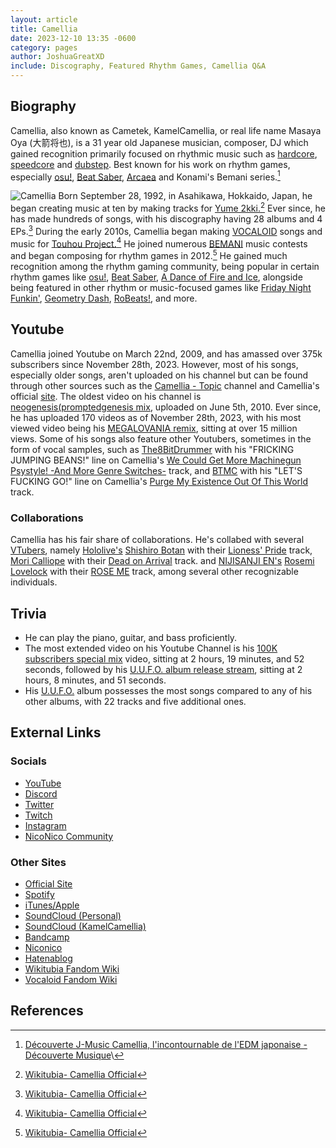 ```yaml
---
layout: article
title: Camellia
date: 2023-12-10 13:35 -0600
category: pages
author: JoshuaGreatXD
include: Discography, Featured Rhythm Games, Camellia Q&A
---
```

## Biography

Camellia, also known as Cametek, KamelCamellia, or real life name Masaya Oya (大箭将也), is a 31 year old Japanese musician, composer, DJ which gained recognition primarily focused on rhythmic music such as [hardcore](https://en.wikipedia.org/wiki/Hardcore_(electronic_dance_music_genre)), [speedcore](https://en.wikipedia.org/wiki/Speedcore) and [dubstep](https://en.wikipedia.org/wiki/Dubstep). Best known for his work on rhythm games, especially [osu!](https://osu.ppy.sh/home), [Beat Saber](https://beatsaber.com/), [Arcaea](https://arcaea.lowiro.com) and Konami's Bemani series.[^1]

![Camellia](/assets/images/articleImages/camellia/camellia.png)
Born September 28, 1992, in Asahikawa, Hokkaido, Japan, he began creating music at ten by making tracks for [Yume 2kki.](https://yume.wiki/2kki/Yume_2kki_Wiki)[^2] Ever since, he has made hundreds of songs, with his discography having 28 albums and 4 EPs.[^3] During the early 2010s, Camellia began making [VOCALOID](https://en.wikipedia.org/wiki/Vocaloid) songs and music for [Touhou Project.](https://en.wikipedia.org/wiki/Touhou_Project)[^4] He joined numerous [BEMANI](https://en.wikipedia.org/wiki/Bemani) music contests and began composing for rhythm games in 2012.[^5] He gained much recognition among the rhythm gaming community, being popular in certain rhythm games like [osu!](https://osu.ppy.sh/home), [Beat Saber](https://beatsaber.com/), [A Dance of Fire and Ice](https://store.steampowered.com/app/977950/A_Dance_of_Fire_and_Ice), alongside being featured in other rhythm or music-focused games like [Friday Night Funkin'](https://friday-nightfunkin.io/), [Geometry Dash](https://store.steampowered.com/app/322170/Geometry_Dash), [RoBeats!](https://robeats.fandom.com/wiki/Robeats_Wiki), and more.

## Youtube

Camellia joined Youtube on March 22nd, 2009, and has amassed over 375k subscribers since November 28th, 2023. However, most of his songs, especially older songs, aren't uploaded on his channel but can be found through other sources such as the [Camellia - Topic](https://www.youtube.com/channel/UCRjVmUQ3CW1kH6vP1VGskWA) channel and Camellia's official [site](https://cametek.jp/release.html). The oldest video on his channel is [neogenesis(promptedgenesis mix](https://youtu.be/qnn3sxoL8OM?si=K9SgdHaZ5C3VvOI3), uploaded on June 5th, 2010. Ever since, he has uploaded 170 videos as of November 28th, 2023, with his most viewed video being his [MEGALOVANIA remix](https://youtu.be/9X7I3bW49S8?si=dd1QnVgArdXBQmqW), sitting at over 15 million views. Some of his songs also feature other Youtubers, sometimes in the form of vocal samples, such as [The8BitDrummer](https://www.youtube.com/@The8BitDrummer) with his "FRICKING JUMPING BEANS!" line on Camellia's [We Could Get More Machinegun Psystyle! -And More Genre Switches-](https://youtu.be/Rp8uQzSXXRc?si=RBVso_r6Fl34LHg7) track, and [BTMC](https://www.youtube.com/@BTMCLive) with his "LET'S FUCKING GO!" line on Camellia's [Purge My Existence Out Of This World](https://youtu.be/LZDjTSLdZeo?si=pLjHto2Wxn0pLxC8) track.

### Collaborations

Camellia has his fair share of collaborations. He's collabed with several [VTubers](https://en.wikipedia.org/wiki/VTuber), namely [Hololive's](https://hololivepro.com/en/) [Shishiro Botan](https://www.youtube.com/@ShishiroBotan) with their [Lioness' Pride](https://youtu.be/npVP58NvdQ8?si=hio1yOv7D5FLl8HU) track, [Mori Calliope](http://www.youtube.com/@MoriCalliope) with their [Dead on Arrival](https://youtu.be/SwOat0JYPAY?si=beILURnIUcQvvOSF) track. and [NIJISANJI EN's](https://www.nijisanji.jp/en/talents) [Rosemi Lovelock](https://www.youtube.com/@Rosemi_Lovelock) with their [ROSE ME](https://youtu.be/f91RW3Mk8Dk?si=QPXVdIy_6q0dJreP) track, among several other recognizable individuals.

## Trivia

* He can play the piano, guitar, and bass proficiently.
* The most extended video on his Youtube Channel is his [100K subscribers special mix](https://youtu.be/RhrJ9-mir64?si=pOwFieqLnF1aWcxX) video, sitting at 2 hours, 19 minutes, and 52 seconds, followed by his [U.U.F.O. album release stream](https://youtu.be/uAIlcHPn5Qc?si=8S5RwiDbQ1ijcDY2), sitting at 2 hours, 8 minutes, and 51 seconds.
* His [U.U.F.O.](https://camellia.fandom.com/wiki/U.U.F.O.) album possesses the most songs compared to any of his other albums, with 22 tracks and five additional ones.

## External Links

### Socials

* [YouTube](https://www.youtube.com/@Cametek.CamelliaOfficial)
* [Discord](https://discord.gg/camellia)
* [Twitter](https://twitter.com/cametek)
* [Twitch](https://twitch.tv/cametek)
* [Instagram](https://instagram.com/cametek_)
* [NicoNico Community](https://com.nicovideo.jp/community/co384908)

### Other Sites

* [Official Site](https://cametek.jp/)
* [Spotify](https://open.spotify.com/artist/4bwIf0yXJf0F9AmOl2J78M)
* [iTunes/Apple](https://music.apple.com/jp/artist/%E3%81%8B%E3%82%81%E3%82%8A%E3%81%82/566485174)
* [SoundCloud (Personal)](https://soundcloud.com/cametek)
* [SoundCloud (KamelCamellia)](https://soundcloud.com/kamelcamellia)
* [Bandcamp](https://cametek.bandcamp.com/)
* [Niconico](https://nicovideo.jp/mylist/16888369)
* [Hatenablog](https://cametek.hatenablog.jp/)
* [Wikitubia Fandom Wiki](https://youtube.fandom.com/wiki/Camellia_Official)
* [Vocaloid Fandom Wiki](https://vocaloid.fandom.com/wiki/Camellia)

## References

[^1]: [Découverte J-Music Camellia, l'incontournable de l'EDM japonaise - Découverte Musique](https://www.journaldujapon.com/2019/05/24/decouverte-j-music-camellia-lincontournable-de-ledm-japonaise/)\
[^2]: [Wikitubia- Camellia Official](https://youtube.fandom.com/wiki/Camellia_Official#Life)
[^3]: [Wikitubia- Camellia Official](https://youtube.fandom.com/wiki/Camellia_Official)
[^4]: [Wikitubia- Camellia Official](https://youtube.fandom.com/wiki/Camellia_Official)
[^5]: [Wikitubia- Camellia Official](https://youtube.fandom.com/wiki/Camellia_Official)[](https://youtube.fandom.com/wiki/Camellia_Official)